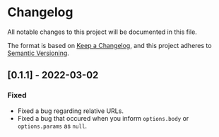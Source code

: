 # Changelog
All notable changes to this project will be documented in this file.

The format is based on [Keep a Changelog](https://keepachangelog.com/en/1.0.0/),
and this project adheres to [Semantic Versioning](https://semver.org/spec/v2.0.0.html).

## [0.1.1] - 2022-03-02
### Fixed
 - Fixed a bug regarding relative URLs.
 - Fixed a bug that occured when you inform `options.body` or `options.params` as `null`.
 